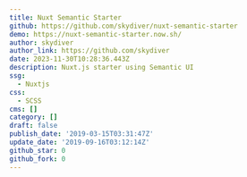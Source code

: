 ```yaml
---
title: Nuxt Semantic Starter
github: https://github.com/skydiver/nuxt-semantic-starter
demo: https://nuxt-semantic-starter.now.sh/
author: skydiver
author_link: https://github.com/skydiver
date: 2023-11-30T10:28:36.443Z
description: Nuxt.js starter using Semantic UI
ssg:
  - Nuxtjs
css:
  - SCSS
cms: []
category: []
draft: false
publish_date: '2019-03-15T03:31:47Z'
update_date: '2019-09-16T03:12:14Z'
github_star: 0
github_fork: 0
---
```


